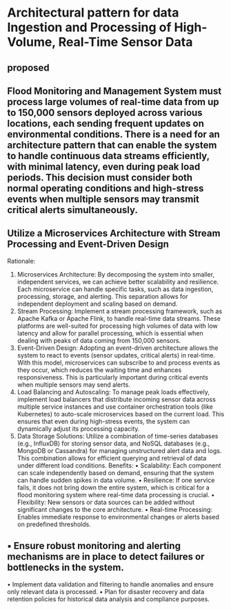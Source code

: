 # Architectural pattern for data Ingestion and Processing of High-Volume, Real-Time Sensor Data

## proposed

## Flood Monitoring and Management System must process large volumes of real-time data from up to 150,000 sensors deployed across various locations, each sending frequent updates on environmental conditions. There is a need for an architecture pattern that can enable the system to handle continuous data streams efficiently, with minimal latency, even during peak load periods. This decision must consider both normal operating conditions and high-stress events when multiple sensors may transmit critical alerts simultaneously.

## Utilize a Microservices Architecture with Stream Processing and Event-Driven Design
Rationale:
1.    Microservices Architecture: By decomposing the system into smaller, independent services, we can achieve better scalability and resilience. Each microservice can handle specific tasks, such as data ingestion, processing, storage, and alerting. This separation allows for independent deployment and scaling based on demand.
2.    Stream Processing: Implement a stream processing framework, such as Apache Kafka or Apache Flink, to handle real-time data streams. These platforms are well-suited for processing high volumes of data with low latency and allow for parallel processing, which is essential when dealing with peaks of data coming from 150,000 sensors.
3.    Event-Driven Design: Adopting an event-driven architecture allows the system to react to events (sensor updates, critical alerts) in real-time. With this model, microservices can subscribe to and process events as they occur, which reduces the waiting time and enhances responsiveness. This is particularly important during critical events when multiple sensors may send alerts.
4.    Load Balancing and Autoscaling: To manage peak loads effectively, implement load balancers that distribute incoming sensor data across multiple service instances and use container orchestration tools (like Kubernetes) to auto-scale microservices based on the current load. This ensures that even during high-stress events, the system can dynamically adjust its processing capacity.
5.    Data Storage Solutions: Utilize a combination of time-series databases (e.g., InfluxDB) for storing sensor data, and NoSQL databases (e.g., MongoDB or Cassandra) for managing unstructured alert data and logs. This combination allows for efficient querying and retrieval of data under different load conditions.
Benefits:
•    Scalability: Each component can scale independently based on demand, ensuring that the system can handle sudden spikes in data volume.
•    Resilience: If one service fails, it does not bring down the entire system, which is critical for a flood monitoring system where real-time data processing is crucial.
•    Flexibility: New sensors or data sources can be added without significant changes to the core architecture.
•    Real-time Processing: Enables immediate response to environmental changes or alerts based on predefined thresholds.

## •    Ensure robust monitoring and alerting mechanisms are in place to detect failures or bottlenecks in the system.
•    Implement data validation and filtering to handle anomalies and ensure only relevant data is processed.
•    Plan for disaster recovery and data retention policies for historical data analysis and compliance purposes.

